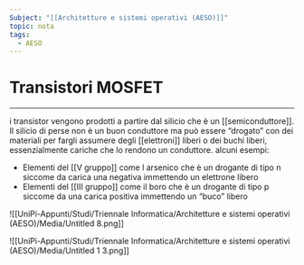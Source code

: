 ```yaml
---
Subject: "[[Architetture e sistemi operativi (AESO)]]"
topic: nota
tags:
  - AESO
---
```


# Transistori MOSFET
---

i transistor vengono prodotti a partire dal silicio che è un [[semiconduttore]]. Il silicio di perse non è un buon conduttore ma può essere “drogato” con dei materiali per fargli assumere degli [[elettroni]] liberi o dei buchi liberi, essenzialmente cariche che lo rendono un conduttore. alcuni esempi:

- Elementi del [[V gruppo]] come l arsenico che è un drogante di tipo n siccome da carica una negativa immettendo un elettrone libero
- Elementi del [[III gruppo]] come il boro che è un drogante di tipo p siccome da una carica positiva immettendo un “buco” libero

![[UniPi-Appunti/Studi/Triennale Informatica/Architetture e sistemi operativi (AESO)/Media/Untitled 8.png]]

![[UniPi-Appunti/Studi/Triennale Informatica/Architetture e sistemi operativi (AESO)/Media/Untitled 1 3.png]]

